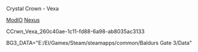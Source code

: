 Crystal Crown - Vexa

[ModIO](https://mod.io/g/baldursgate3/m/crystal-crown-vexa-gem-dragonborn-cc#description)
[Nexus](https://www.nexusmods.com/baldursgate3/mods/13612)

CCrwn_Vexa_260c40ae-1c11-fd88-6a98-ab8035ac3133

BG3_DATA="E:/El/Games/Steam/steamapps/common/Baldurs Gate 3/Data"
